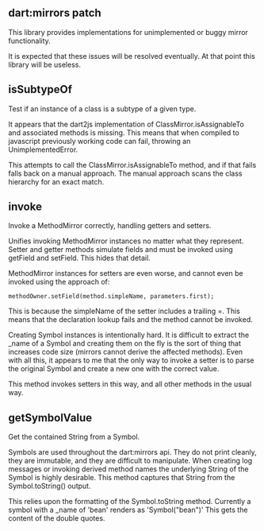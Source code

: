 dart:mirrors patch
--------

This library provides implementations for unimplemented or buggy mirror functionality.

It is expected that these issues will be resolved eventually. At that point this library will be useless.

isSubtypeOf
-----------

Test if an instance of a class is a subtype of a given type.

It appears that the dart2js implementation of ClassMirror.isAssignableTo and associated methods is missing. This means that when compiled to javascript previously working code can fail, throwing an UnimplementedError.

This attempts to call the ClassMirror.isAssignableTo method, and if that fails falls back on a manual approach. The manual approach scans the class hierarchy for an exact match.

invoke
------

Invoke a MethodMirror correctly, handling getters and setters.

Unifies invoking MethodMirror instances no matter what they represent.  Setter and getter methods simulate fields and must be invoked using getField and setField. This hides that detail.

MethodMirror instances for setters are even worse, and cannot even be invoked using the approach of:

    methodOwner.setField(method.simpleName, parameters.first);

This is because the simpleName of the setter includes a trailing =. This means that the declaration lookup fails and the method cannot be invoked.

Creating Symbol instances is intentionally hard. It is difficult to extract the \_name of a Symbol and creating them on the fly is the sort of thing that increases code size (mirrors cannot derive the affected methods). Even with all this, it appears to me that the only way to invoke a setter is to parse the original Symbol and create a new one with the correct value.

This method invokes setters in this way, and all other methods in the usual way.

getSymbolValue
--------------

Get the contained String from a Symbol.

Symbols are used throughout the dart:mirrors api. They do not print cleanly, they are immutable, and they are difficult to manipulate. When creating log messages or invoking derived method names the underlying String of the Symbol is highly desirable. This method captures that String from the Symbol.toString() output.

This relies upon the formatting of the Symbol.toString method. Currently a symbol with a \_name of 'bean' renders as 'Symbol("bean")' This gets the content of the double quotes.
